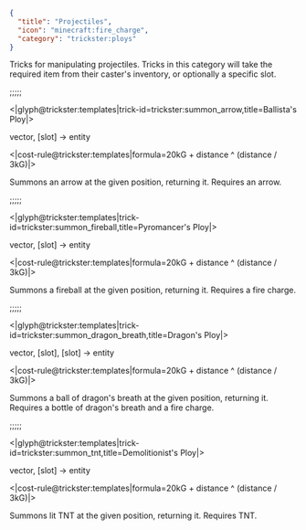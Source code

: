 ```json
{
  "title": "Projectiles",
  "icon": "minecraft:fire_charge",
  "category": "trickster:ploys"
}
```

Tricks for manipulating projectiles. Tricks in this category will take the required item from their caster's inventory, 
or optionally a specific slot.

;;;;;

<|glyph@trickster:templates|trick-id=trickster:summon_arrow,title=Ballista's Ploy|>

vector, [slot] -> entity

<|cost-rule@trickster:templates|formula=20kG + distance ^ (distance / 3kG)|>

Summons an arrow at the given position, returning it. 
Requires an arrow.

;;;;;

<|glyph@trickster:templates|trick-id=trickster:summon_fireball,title=Pyromancer's Ploy|>

vector, [slot] -> entity

<|cost-rule@trickster:templates|formula=20kG + distance ^ (distance / 3kG)|>

Summons a fireball at the given position, returning it. 
Requires a fire charge.

;;;;;

<|glyph@trickster:templates|trick-id=trickster:summon_dragon_breath,title=Dragon's Ploy|>

vector, [slot], [slot] -> entity

<|cost-rule@trickster:templates|formula=20kG + distance ^ (distance / 3kG)|>

Summons a ball of dragon's breath at the given position, returning it. 
Requires a bottle of dragon's breath and a fire charge.

;;;;;

<|glyph@trickster:templates|trick-id=trickster:summon_tnt,title=Demolitionist's Ploy|>

vector, [slot] -> entity

<|cost-rule@trickster:templates|formula=20kG + distance ^ (distance / 3kG)|>

Summons lit TNT at the given position, returning it.
Requires TNT.
